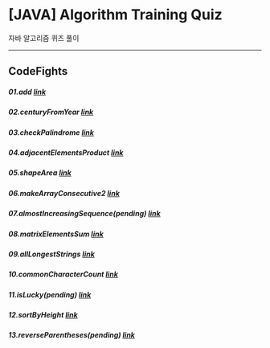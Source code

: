 # [JAVA] Algorithm Training Quiz
자바 알고리즘 퀴즈 풀이
***
## CodeFights
##### 01.add [link](https://github.com/RicheyHans/-JAVA-algorithm/blob/master/codefights/add.java)
##### 02.centuryFromYear [link](https://github.com/RicheyHans/-JAVA-algorithm/blob/master/codefights/centuryFromYear.java)
##### 03.checkPalindrome [link](https://github.com/RicheyHans/-JAVA-algorithm/blob/master/codefights/checkPalindrome.java)
##### 04.adjacentElementsProduct [link](https://github.com/RicheyHans/-JAVA-algorithm/blob/master/codefights/adjacentElementsProduct.java)
##### 05.shapeArea [link](https://github.com/RicheyHans/-JAVA-algorithm/blob/master/codefights/shapeArea.java)
##### 06.makeArrayConsecutive2 [link](https://github.com/RicheyHans/-JAVA-algorithm/blob/master/codefights/makeArrayConsecutive2.java)
##### 07.almostIncreasingSequence(_pending_) [link](https://github.com/RicheyHans/-JAVA-algorithm/blob/master/codefights/almostIncreasingSequence.java)
##### 08.matrixElementsSum [link](https://github.com/RicheyHans/-JAVA-algorithm/blob/master/codefights/matrixElementsSum.java)
##### 09.allLongestStrings [link](https://github.com/RicheyHans/-JAVA-algorithm/blob/master/codefights/allLongestStrings.java)
##### 10.commonCharacterCount [link](https://github.com/RicheyHans/-JAVA-algorithm/blob/master/codefights/commonCharacterCount.java)
##### 11.isLucky(_pending_)  [link](https://github.com/RicheyHans/-JAVA-algorithm/blob/master/codefights/isLucky.java)
##### 12.sortByHeight [link](https://github.com/RicheyHans/-JAVA-algorithm/blob/master/codefights/sortByHeight.java)
##### 13.reverseParentheses(_pending_) [link](https://github.com/RicheyHans/-JAVA-algorithm/blob/master/codefights/reverseParentheses.java)
